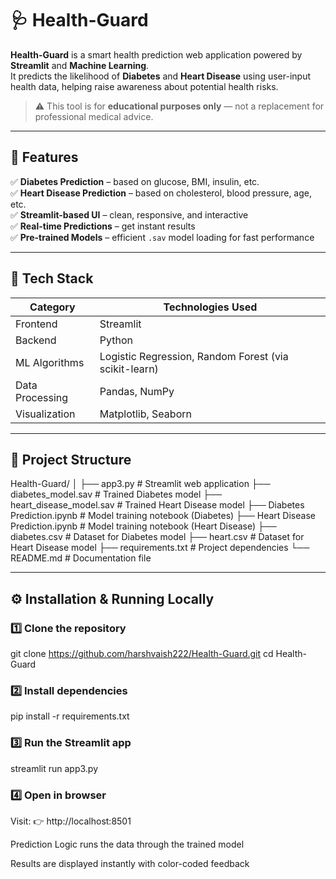 # 🩺 Health-Guard

**Health-Guard** is a smart health prediction web application powered by **Streamlit** and **Machine Learning**.  
It predicts the likelihood of **Diabetes** and **Heart Disease** using user-input health data, helping raise awareness about potential health risks.

> ⚠️ This tool is for **educational purposes only** — not a replacement for professional medical advice.

---

## 🌟 Features

✅ **Diabetes Prediction** – based on glucose, BMI, insulin, etc.  
✅ **Heart Disease Prediction** – based on cholesterol, blood pressure, age, etc.  
✅ **Streamlit-based UI** – clean, responsive, and interactive  
✅ **Real-time Predictions** – get instant results  
✅ **Pre-trained Models** – efficient `.sav` model loading for fast performance  

---

## 🧠 Tech Stack

| Category | Technologies Used |
|-----------|------------------|
| Frontend | Streamlit |
| Backend | Python |
| ML Algorithms | Logistic Regression, Random Forest (via scikit-learn) |
| Data Processing | Pandas, NumPy |
| Visualization | Matplotlib, Seaborn |

---

## 📁 Project Structure

Health-Guard/
│
├── app3.py # Streamlit web application
├── diabetes_model.sav # Trained Diabetes model
├── heart_disease_model.sav # Trained Heart Disease model
├── Diabetes Prediction.ipynb # Model training notebook (Diabetes)
├── Heart Disease Prediction.ipynb # Model training notebook (Heart Disease)
├── diabetes.csv # Dataset for Diabetes model
├── heart.csv # Dataset for Heart Disease model
├── requirements.txt # Project dependencies
└── README.md # Documentation file


---

## ⚙️ Installation & Running Locally

### 1️⃣ Clone the repository

git clone https://github.com/harshvaish222/Health-Guard.git
cd Health-Guard

### 2️⃣ Install dependencies
pip install -r requirements.txt

### 3️⃣ Run the Streamlit app
streamlit run app3.py


### 4️⃣ Open in browser

Visit: 👉 http://localhost:8501


Prediction Logic runs the data through the trained model

Results are displayed instantly with color-coded feedback


